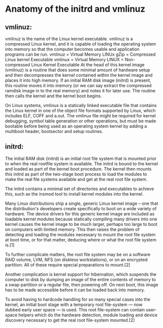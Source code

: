 # Anatomy of the initrd and vmlinuz

## vmlinuz:

vmlinuz is the name of the Linux kernel executable. vmlinuz is a compressed Linux kernel, and it is capable of loading the operating system into memory so that the computer becomes usable and application programs can be run.
vmlinuz = Virtual Memory LINUx gZip = Compressed  Linux kernel Executable
vmlinux = Virtual Memory LINUX = Non-compressed  Linux Kernel Executable
At the head of this kernel image (vmlinuz) is a routine that does some minimal amount of hardware setup and then decompresses the kernel contained within the kernel image and places it into high memory. If an initial RAM disk image (initrd) is present, this routine moves it into memory (or we can say extract the compressed ramdisk image in to the real memory) and notes it for later use. The routine then calls the kernel and the kernel boot begins.
 
On Linux systems, vmlinux is a statically linked executable file that contains the Linux kernel in one of the object file formats supported by Linux, which includes ELF, COFF and a.out. The vmlinux file might be required for kernel debugging, symbol table generation or other operations, but must be made bootable before being used as an operating system kernel by adding a multiboot header, bootsector and setup routines.

## initrd:

The initial RAM disk (initrd) is an initial root file system that is mounted prior to when the real rootfile system is available. The initrd is bound to the kernel and loaded as part of the kernel boot procedure. The kernel then mounts this initrd as part of the two-stage boot process to load the modules to make the real file systems available and get at the real root file system.
 
The initrd contains a minimal set of directories and executables to achieve this, such as the insmod tool to install kernel modules into the kernel.
 
Many Linux distributions ship a single, generic Linux kernel image – one that the distribution's developers create specifically to boot on a wide variety of hardware. The device drivers for this generic kernel image are included as loadable kernel modules because statically compiling many drivers into one kernel causes the kernel image to be much larger, perhaps too large to boot on computers with limited memory. This then raises the problem of detecting and loading the modules necessary to mount the root file system at boot time, or for that matter, deducing where or what the root file system is.[1]

To further complicate matters, the root file system may be on a software RAID volume, LVM, NFS (on diskless workstations), or on an encrypted partition. All of these require special preparations to mount.[2]

Another complication is kernel support for hibernation, which suspends the computer to disk by dumping an image of the entire contents of memory to a swap partition or a regular file, then powering off. On next boot, this image has to be made accessible before it can be loaded back into memory.

To avoid having to hardcode handling for so many special cases into the kernel, an initial boot stage with a temporary root file-system — now dubbed early user space — is used. This root file-system can contain user-space helpers which do the hardware detection, module loading and device discovery necessary to get the real root file-system mounted.[2]

